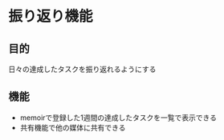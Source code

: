 # 振り返り機能

## 目的

日々の達成したタスクを振り返れるようにする

## 機能

 - memoirで登録した1週間の達成したタスクを一覧で表示できる
 - 共有機能で他の媒体に共有できる
